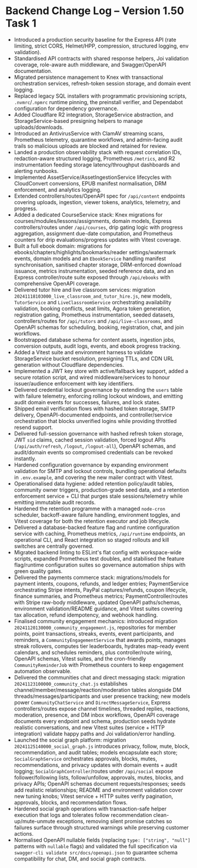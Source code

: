 # Backend Change Log – Version 1.50 Task 1

- Introduced a production security baseline for the Express API (rate limiting, strict CORS, Helmet/HPP, compression, structured logging, env validation).
- Standardised API contracts with shared response helpers, Joi validation coverage, role-aware auth middleware, and Swagger/OpenAPI documentation.
- Migrated persistence management to Knex with transactional orchestration services, refresh-token session storage, and domain event logging.
- Replaced legacy SQL installers with programmatic provisioning scripts, `.nvmrc`/`.npmrc` runtime pinning, the preinstall verifier, and Dependabot configuration for dependency governance.
- Added Cloudflare R2 integration, StorageService abstraction, and StorageService-based presigning helpers to manage uploads/downloads.
- Introduced an AntivirusService with ClamAV streaming scans, Prometheus telemetry, quarantine workflows, and admin-facing audit trails so malicious uploads are blocked and retained for review.
- Landed a production observability stack with request correlation IDs, redaction-aware structured logging, Prometheus `/metrics`, and R2 instrumentation feeding storage latency/throughput dashboards and alerting runbooks.
- Implemented AssetService/AssetIngestionService lifecycles with CloudConvert conversions, EPUB manifest normalisation, DRM enforcement, and analytics logging.
- Extended controllers/routes/OpenAPI spec for `/api/content` endpoints covering uploads, ingestion, viewer tokens, analytics, telemetry, and progress.
- Added a dedicated CourseService stack: Knex migrations for courses/modules/lessons/assignments, domain models, Express controllers/routes under `/api/courses`, drip gating logic with progress aggregation, assignment due-date computation, and Prometheus counters for drip evaluations/progress updates with Vitest coverage.
- Built a full ebook domain: migrations for ebooks/chapters/highlights/bookmarks/reader settings/watermark events, domain models and an `EbookService` handling manifest synchronisation, sanitised chapter storage, DRM-enforced download issuance, metrics instrumentation, seeded reference data, and an Express controller/route suite exposed through `/api/ebooks` with comprehensive OpenAPI coverage.
- Delivered tutor hire and live classroom services: migration `20241118103000_live_classroom_and_tutor_hire.js`, new models, `TutorService` and `LiveClassroomService` orchestrating availability validation, booking conflicts, seat limits, Agora token generation, registration gating, Prometheus instrumentation, seeded datasets, controllers/routes for `/api/tutors` and `/api/live-classrooms`, and OpenAPI schemas for scheduling, booking, registration, chat, and join workflows.
- Bootstrapped database schema for content assets, ingestion jobs, conversion outputs, audit logs, events, and ebook progress tracking.
- Added a Vitest suite and environment harness to validate StorageService bucket resolution, presigning TTLs, and CDN URL generation without Cloudflare dependencies.
- Implemented a JWT key store with active/fallback key support, added a secure rotation script, and wired middleware/services to honour issuer/audience enforcement with key identifiers.
- Delivered credential lockout governance by extending the `users` table with failure telemetry, enforcing rolling lockout windows, and emitting audit domain events for successes, failures, and lock states.
- Shipped email verification flows with hashed token storage, SMTP delivery, OpenAPI-documented endpoints, and controller/service orchestration that blocks unverified logins while providing throttled resend support.
- Delivered full-session governance with hashed refresh token storage, JWT `sid` claims, cached session validation, forced logout APIs (`/api/auth/refresh`, `/logout`, `/logout-all`), OpenAPI schemas, and audit/domain events so compromised credentials can be revoked instantly.
- Hardened configuration governance by expanding environment validation for SMTP and lockout controls, bundling operational defaults in `.env.example`, and covering the new mailer contract with Vitest.
- Operationalised data hygiene: added retention policy/audit tables, community owner triggers, production-grade seed data, and a retention enforcement service + CLI that purges stale sessions/telemetry while emitting immutable audit records.
- Hardened the retention programme with a managed `node-cron` scheduler, backoff-aware failure handling, environment toggles, and Vitest coverage for both the retention executor and job lifecycle.
- Delivered a database-backed feature flag and runtime configuration service with caching, Prometheus metrics, `/api/runtime` endpoints, an operational CLI, and React integration so staged rollouts and kill switches are centrally governed.
- Migrated backend linting to ESLint's flat config with workspace-wide scripts, expanded Prometheus test doubles, and stabilised the feature flag/runtime configuration suites so governance automation ships with green quality gates.
- Delivered the payments commerce stack: migrations/models for payment intents, coupons, refunds, and ledger entries; PaymentService orchestrating Stripe intents, PayPal captures/refunds, coupon lifecycle, finance summaries, and Prometheus metrics; PaymentController/routes with Stripe raw-body middleware, updated OpenAPI paths/schemas, environment validation/README guidance, and Vitest suites covering tax allocation, refund idempotency, and webhook handling.
- Finalised community engagement mechanics: introduced migration `20241120130000_community_engagement.js`, repositories for member points, point transactions, streaks, events, event participants, and reminders, a `CommunityEngagementService` that awards points, manages streak rollovers, computes tier leaderboards, hydrates map-ready event calendars, and schedules reminders, plus controller/route wiring, OpenAPI schemas, Vitest suites, and the cron-friendly `CommunityReminderJob` with Prometheus counters to keep engagement automation observable.
- Delivered the communities chat and direct messaging stack: migration `20241123100000_community_chat.js` establishes channel/member/message/reaction/moderation tables alongside DM threads/messages/participants and user presence tracking; new models power `CommunityChatService` and `DirectMessageService`, Express controllers/routes expose channel timelines, threaded replies, reactions, moderation, presence, and DM inbox workflows, OpenAPI coverage documents every endpoint and schema, production seeds hydrate realistic conversations, and new Vitest suites (service + HTTP integration) validate happy paths and Joi validation/error handling.
- Launched the social graph platform: migration `20241125140000_social_graph.js` introduces privacy, follow, mute, block, recommendation, and audit tables; models encapsulate each store; `SocialGraphService` orchestrates approvals, blocks, mutes, recommendations, and privacy updates with domain events + audit logging; `SocialGraphController`/routes under `/api/social` expose follower/following lists, follow/unfollow, approvals, mutes, blocks, and privacy APIs; OpenAPI schemas document requests/responses; seeds add realistic relationships; README and environment validation cover new tuning knobs; Vitest service + HTTP suites verify pagination, approvals, blocks, and recommendation flows.
- Hardened social graph operations with transaction-safe helper execution that logs and tolerates follow recommendation clean-up/mute-unmute exceptions, removing silent promise catches so failures surface through structured warnings while preserving customer actions.
- Normalised OpenAPI nullable fields (replacing `type: ["string", "null"]` patterns with `nullable` flags) and validated the full specification via `swagger-cli validate src/docs/openapi.json` to guarantee schema compatibility for chat, DM, and social graph contracts.
